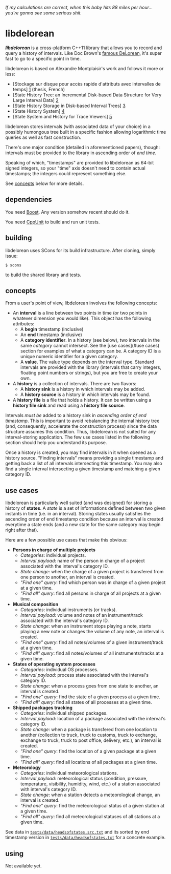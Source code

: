 _If my calculations are correct, when this baby hits 88 miles per hour...
you're gonna see some serious shit._


libdelorean
===========

***libdelorean*** is a cross-platform C++11 library that allows you to record
and query a history of intervals. Like Doc Brown's
[famous DeLorean](http://en.wikipedia.org/wiki/DeLorean_time_machine),
it's super fast to go to a specific point in time.

libdelorean is based on Alexandre Montplaisir's work and follows it more
or less:

  * [Stockage sur disque pour accès rapide d'attributs avec intervalles
    de temps] [1] (thesis, French)
  * [State History Tree: an Incremental Disk-based Data Structure for
    Very Large Interval Data] [2]
  * [State History Storage in Disk-based Interval Trees] [3]
  * [State History System] [4]
  * [State System and History for Trace Viewers] [5]

[1]: http://publications.polymtl.ca/752/1/2011_AlexandreMontplaisirGoncalve.pdf
[2]: http://www.dorsal.polymtl.ca/fr/system/files/document.pdf
[3]: http://dmct.dorsal.polymtl.ca/sites/dmct.dorsal.polymtl.ca/files/AMG_StateHistory_29062010.pdf
[4]: http://dmct.dorsal.polymtl.ca/sites/dmct.dorsal.polymtl.ca/files/AMG_StateHistory_20110511.pdf
[5]: http://secretaire.dorsal.polymtl.ca/~alexmont/AMG_StateHistory_20111209.pdf

libdelorean stores intervals (with associated data of your choice) in a
possibly humongous tree built in a specific fashion allowing logarithmic
time queries as well as fast construction.

There's one major condition (detailed in aforementioned papers), though:
intervals must be provided to the library in ascending order of *end time*.

Speaking of which, "timestamps" are provided to libdelorean as 64-bit signed
integers, so your "time" axis doesn't need to contain actual timestamps; the
integers could represent something else.

See [concepts](#concepts) below for more details.


dependencies
------------

You need [Boost](http://www.boost.org/). Any version somehow recent should
do it.

You need [CppUnit](http://cppunit.sourceforge.net/) to build and run
unit tests.


building
--------

libdelorean uses SCons for its build infrastructure. After cloning, simply
issue:

    $ scons

to build the shared library and tests.


concepts
--------

From a user's point of view, libdelorean involves the following concepts:

  * An **interval** is a line between two points in time (or two points in
    whatever dimension you would like). This object has the following
    attributes:
    * A **begin** timestamp (inclusive)
    * An **end** timestamp (inclusive)
    * A **category identifier**. In a history (see below), two intervals
      in the same _category_ cannot intersect. See the [use cases](#use cases)
      section for examples of what a category can be. A category ID is
      a unique numeric identifier for a given category.
    * A **value**. The value type depends on the interval type. Standard
      intervals are provided with the library (intervals that carry integers,
      floating point numbers or strings), but you are free to create your
      own.
  * A **history** is a collection of intervals. There are two flavors:
    * A **history sink** is a history in which intervals may be added.
    * A **history source** is a history in which intervals may be found.
  * A **history file** is a file that holds a history. It can be written
    using a **history file sink** and read using a **history file source**.

Intervals _must be_ added to a history sink in _ascending order of end
timestamp_. This is important to avoid rebalancing the internal history tree
(and, consequently, accelerate the construction process) since the data
structure assumes this condition. Thus, libdelorean is not suited for any
interval-storing application. The few use cases listed in the following
section should help you understand its purpose.

Once a history is created, you may find intervals in it when opened as a
history source. "Finding intervals" means providing a single timestamp and
getting back a list of all intervals intersecting this timestamp. You may
also find a single interval intersecting a given timestamp and matching
a given category ID.


use cases
---------

libdelorean is particularly well suited (and was designed) for storing a
history of **states**. A _state_ is a set of informations defined between
two given instants in time (i.e. in an interval). Storing states usually
satisfies the ascending order of end timestamp condition because an interval
is created everytime a state ends (and a new state for the same category
may begin right after that).

Here are a few possible use cases that make this obvious:

  * **Persons in charge of multiple projects**
    * _Categories_: individual projects.
    * _Interval payload_: name of the person in charge of a project
      associated with the interval's category ID.
    * _State change_: when the charge of a given project is transfered from
      one person to another, an interval is created.
    * _"Find one" query_: find which person was in charge of a given
      project at a given time.
    * _"Find all" query_: find all persons in charge of all projects at a
      given time.
  * **Musical composition**
    * _Categories_: individual instruments (or tracks).
    * _Interval payload_: volume and notes of an instrument/track
      associated with the interval's category ID.
    * _State change_: when an instrument stops playing a note, starts
      playing a new note or changes the volume of any note, an interval
      is created.
    * _"Find one" query_: find all notes/volumes of a given instrument/track
      at a given time.
    * _"Find all" query_: find all notes/volumes of all instruments/tracks at
      a given time.
  * **States of operating system processes**
    * _Categories_: individual OS processes.
    * _Interval payload_: process state associated with the interval's
      category ID.
    * _State change_: when a process goes from one state to another,
      an interval is created.
    * _"Find one" query_: find the state of a given process at a given time.
    * _"Find all" query_: find all states of all processes at a given time.
  * **Shipped packages tracking**
    * _Categories_: individual shipped packages.
    * _Interval payload_: location of a package associated with the
      interval's category ID.
    * _State change_: when a package is transfered from one location to
      another (collection to truck, truck to customs, truck to exchange,
      exchange to truck, truck to post office, delivery, etc.), an interval
      is created.
    * _"Find one" query_: find the location of a given package at a given time.
    * _"Find all" query_: find all locations of all packages at a given time.
  * **Meteorology**
    * _Categories_: individual meteorological stations.
    * _Interval payload_: meteorological status (condition, pressure,
      temperature, visibility, humidity, wind, etc.) of a station associated
      with interval's category ID.
    * _State change_: when a station detects a meteorological change,
      an interval is created.
    * _"Find one" query_: find the meteorological status of a given station
      at a given time.
    * _"Find all" query_: find all meteorological statuses of all stations at
      a given time.

See data in [`tests/data/headsofstates.src.txt`](tests/data/headsofstates.src.txt)
and its sorted by end timestamp version in
[`tests/data/headsofstates.txt`](tests/data/headsofstates.txt) for a
concrete example.


using
-----

Not available yet.
